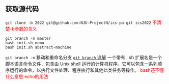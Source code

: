 ## 获取源代码

`git clone -b 2022 git@github.com:NJU-ProjectN/ics-pa.git ics2022`
<font color='red'> 不清楚-b参数的含义 </font>

```
git branch -m master
bash init.sh nemu
bash init.sh abstract-machine
```
`git branch -m` 移动和重命名分支
[`git branch` 详解](https://wolfsonliu.github.io/archive/2018/git-branch-ming-ling.html)
一个带有 . sh 扩展名是一个脚本语言命令文件，包含由 Unix shell 运行的计算机程序。它可以包含一系列顺序运行的命令，以执行文件处理、程序执行和其他此类任务等操作。
<font color='red'> bash还不懂什么意思 </font>
<font color='red'> echo的用法 </font>